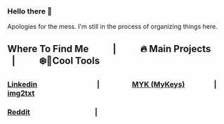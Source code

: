 ### Hello there 👋

Apologies for the mess. I'm still in the process of organizing things here.

## Where To Find Me &nbsp; &nbsp; &nbsp; &nbsp; &nbsp; | &nbsp; &nbsp; &nbsp; &nbsp; &nbsp; 🔥 Main Projects &nbsp; &nbsp; &nbsp; &nbsp; &nbsp; | &nbsp; &nbsp; &nbsp; &nbsp; &nbsp; ❄️🔨Cool Tools
    
### [Linkedin](https://www.linkedin.com/in/enzoisotton)  &nbsp; &nbsp; &nbsp; &nbsp; &nbsp; &nbsp; &nbsp; &nbsp; &nbsp; &nbsp; &nbsp; &nbsp; &nbsp; &nbsp; &nbsp; &nbsp; &nbsp; | &nbsp; &nbsp; &nbsp; &nbsp; &nbsp; &nbsp; &nbsp; &nbsp; &nbsp; [MYK (MyKeys)](myk) &nbsp; &nbsp; &nbsp; &nbsp; &nbsp; &nbsp; &nbsp; &nbsp; | &nbsp; [img2txt](img2txt)
### [Reddit](https://www.reddit.com/u/isotton) &nbsp; &nbsp; &nbsp; &nbsp; &nbsp; &nbsp; &nbsp; &nbsp; &nbsp; &nbsp; &nbsp; &nbsp; &nbsp; &nbsp; &nbsp; &nbsp; &nbsp; &nbsp; &nbsp;|
